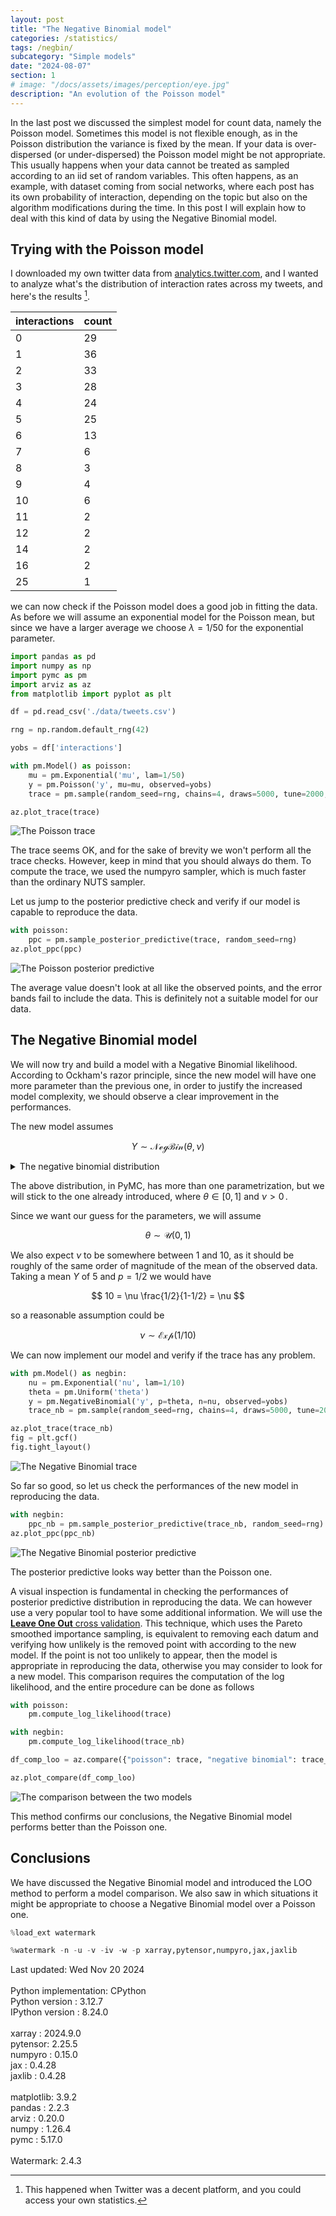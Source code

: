 ```yaml
---
layout: post
title: "The Negative Binomial model"
categories: /statistics/
tags: /negbin/
subcategory: "Simple models"
date: "2024-08-07"
section: 1
# image: "/docs/assets/images/perception/eye.jpg"
description: "An evolution of the Poisson model"
---
```


In the last post we discussed the simplest model for count data, namely
the Poisson model.
Sometimes this model is not flexible enough, as in the Poisson distribution
the variance is fixed by the mean.
If your data is over-dispersed (or under-dispersed) the Poisson model
might be not appropriate. This usually happens when your data cannot be treated
as sampled according to an iid set of random variables.
This often happens, as an example, with dataset coming from social networks,
where each post has its own probability of interaction, depending on the
topic but also on the algorithm modifications during the time.
In this post I will explain how to deal with this kind of data
by using the Negative Binomial model.

## Trying with the Poisson model

I downloaded my own twitter data from [analytics.twitter.com](https://analytics.twitter.com),
and I wanted to analyze what's the distribution of interaction
rates across my tweets, and here's the results [^1].

[^1]: This happened when Twitter was a decent platform, and you could access your own statistics.

| interactions | count |
|--------------|-------|
| 0            | 29    |
| 1            | 36    |
| 2            | 33    |
| 3            | 28    |
| 4            | 24    |
| 5            | 25    |
| 6            | 13    |
| 7            | 6     |
| 8            | 3     |
| 9            | 4     |
| 10           | 6     |
| 11           | 2     |
| 12           | 2     |
| 14           | 2     |
| 16           | 2     |
| 25           | 1     |


we can now check if the Poisson model does a good job in fitting the data.
As before we will assume an exponential model for the Poisson mean,
but since we have a larger average we choose $\lambda=1/50$ for the exponential
parameter.

```python
import pandas as pd
import numpy as np
import pymc as pm
import arviz as az
from matplotlib import pyplot as plt

df = pd.read_csv('./data/tweets.csv')

rng = np.random.default_rng(42)

yobs = df['interactions']

with pm.Model() as poisson:
    mu = pm.Exponential('mu', lam=1/50)
    y = pm.Poisson('y', mu=mu, observed=yobs)
    trace = pm.sample(random_seed=rng, chains=4, draws=5000, tune=2000, nuts_sampler='numpyro')

az.plot_trace(trace)
```

![The Poisson trace](/docs/assets/images/statistics/negbin/trace_poisson.webp)

The trace seems OK, and for the sake of brevity we won't perform all the
trace checks. However, keep in mind that you should always do them.
To compute the trace, we used the numpyro sampler, which is much
faster than the ordinary NUTS sampler.

Let us jump to the posterior predictive check and verify if our model
is capable to reproduce the data.

```python
with poisson:
    ppc = pm.sample_posterior_predictive(trace, random_seed=rng)
az.plot_ppc(ppc)
```

![The Poisson posterior predictive](/docs/assets/images/statistics/negbin/ppc_poisson.webp)

The average value doesn't look at all like the observed points, and the error
bands fail to include the data.
This is definitely not a suitable model for our data.

## The Negative Binomial model

We will now try and build a model with a Negative Binomial likelihood.
According to Ockham's razor principle, since
the new model will have one more parameter than the previous one,
in order to justify the increased model complexity, we should
observe a clear improvement in the performances.

The new model assumes

$$
Y \sim \mathcal{NegBin}(\theta, \nu)
$$


<details class="math-details">
<summary> The negative binomial distribution</summary>
<div class="math-details-detail">

Given a set of i.i.d. Bernoulli random variables $X_i$
having success probability $p\,,$
the negative binomial model describes the number of failures $x \in \mathbb{N}$ before you get
a fixed number of successes $n>0\,.$

$$
p(x | n, p) \propto p^n (1-p)^x
$$

We must now count the number of possible ways to rearrange the events.
The last event is, by construction, a success. Therefore, we
have that the number of possible ways to get $x$ failures
out of $n+x-1$ events is $\binom{n+x-1}{x}\,,$
so
$$
p(x | n, p) = \binom{x+n-1}{x} p^n (1-p)^x\,.
$$

The parameter $n$ should, in principle, be integer.
We can however extend the definition of the negative binomial
distribution by means of the Gamma function

$$
p(x | n, p) = \frac{\Gamma(x+n)}{\Gamma(x+1)\Gamma(n)} p^n (1-p)^x\,.
$$

The parameter $p$ must belong to the $[0, 1]$ interval, and it can be parametrized as

$$
p = \frac{\mu}{\mu+n}  \,, \mu \geq 0\,.
$$

When $n=1$ the negative binomial is also known as the geometric distribution, and this distribution
has

$$
p(x | p) = p (1-p)^x\,.
$$

This distribution has expected value

$$
\begin{align}
\mathbb{E}_{geom}[X] = & \sum_{x=0}^\infty x p (1-p)^x = p \left(\sum_{x=1}^\infty   x q^x\right)_{q=1-p}
=  p  \left(q \sum_{x=0}^\infty   x q^{x-1}\right)_{q=1-p} \\
 = & p \left(q \frac{\partial}{\partial q} \sum_{x=0}^\infty   q^{x}\right)_{q=1-p} 
= p \left(q \frac{\partial}{\partial q} \frac{1}{1-q} \right)_{q=1-p} 
= p \left( \frac{q}{(1-q)^2}\right)_{q=1-p} \\= & p \frac{1-p}{p^2} = \frac{1-p}{p}
\end{align}
$$

Since the negative binomial with a general $n$ can be seen as the sum of $n$ independent
geometric random variables, it is straightforward to get

$$
\mathbb{E}[X] = n \frac{1-p}{p}\,.
$$

In the same way we can calculate

$$
Var[X] = n \frac{1-p}{p^2}\,.
$$

</div>
</details>


The above distribution, in PyMC, has more than one parametrization,
but we will stick to the one already introduced,
where $\theta \in [0, 1]$ and $\nu > 0\,.$

Since we want our guess for the parameters, we will assume

$$
\theta \sim \mathcal{U}(0, 1)
$$

We also expect $\nu$ to be somewhere between 1 and 10, as it should be roughly of
the same order of magnitude of the mean of the observed data.
Taking a mean $Y$ of 5 and $p=1/2$ we would have

$$
10 = \nu \frac{1/2}{1-1/2} = \nu
$$

so a reasonable assumption could be

$$
\nu \sim \mathcal{Exp}(1/10)
$$

We can now implement our model and verify if the trace has any problem.

```python
with pm.Model() as negbin:
    nu = pm.Exponential('nu', lam=1/10)
    theta = pm.Uniform('theta')
    y = pm.NegativeBinomial('y', p=theta, n=nu, observed=yobs)
    trace_nb = pm.sample(random_seed=rng, chains=4, draws=5000, tune=2000, nuts_sampler='numpyro')

az.plot_trace(trace_nb)
fig = plt.gcf()
fig.tight_layout()
```

![The Negative Binomial trace](/docs/assets/images/statistics/negbin/trace_nb.webp)

So far so good, so let us check the performances of the new model in reproducing
the data.

```python
with negbin:
    ppc_nb = pm.sample_posterior_predictive(trace_nb, random_seed=rng)
az.plot_ppc(ppc_nb)
```

![The Negative Binomial posterior predictive](/docs/assets/images/statistics/negbin/ppc_nb.webp)

The posterior predictive looks way better than the Poisson one.

A visual inspection is fundamental in checking the performances of posterior predictive
distribution in reproducing the data.
We can however use a very popular tool to have some additional information.
We will use the [**Leave One Out** cross validation](https://arxiv.org/abs/1507.04544).
This technique, which uses the Pareto smoothed importance sampling,
is equivalent to removing each datum
and verifying how unlikely is the removed point with according to the new model.
If the point is not too unlikely to appear, then the model is appropriate
in reproducing the data, otherwise you may consider to look for a new model.
This comparison requires the computation of the log likelihood,
and the entire procedure can be done as follows

```python
with poisson:
    pm.compute_log_likelihood(trace)

with negbin:
    pm.compute_log_likelihood(trace_nb)

df_comp_loo = az.compare({"poisson": trace, "negative binomial": trace_nb})

az.plot_compare(df_comp_loo)
```

![The comparison between the two models](/docs/assets/images/statistics/negbin/plot_loo.webp)

This method confirms our conclusions, the Negative Binomial model
performs better than the Poisson one.

## Conclusions

We have discussed the Negative Binomial model and introduced the LOO method
to perform a model comparison.
We also saw in which situations it might be appropriate to choose a Negative
Binomial model over a Poisson one.

```python
%load_ext watermark
```

```python
%watermark -n -u -v -iv -w -p xarray,pytensor,numpyro,jax,jaxlib
```

<div class="code">
Last updated: Wed Nov 20 2024
<br>

<br>
Python implementation: CPython
<br>
Python version       : 3.12.7
<br>
IPython version      : 8.24.0
<br>

<br>
xarray  : 2024.9.0
<br>
pytensor: 2.25.5
<br>
numpyro : 0.15.0
<br>
jax     : 0.4.28
<br>
jaxlib  : 0.4.28
<br>

<br>
matplotlib: 3.9.2
<br>
pandas    : 2.2.3
<br>
arviz     : 0.20.0
<br>
numpy     : 1.26.4
<br>
pymc      : 5.17.0
<br>

<br>
Watermark: 2.4.3
</div>